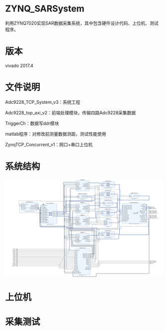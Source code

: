 # ZYNQ_SARSystem
利用ZYNQ7020实现SAR数据采集系统，其中包含硬件设计代码、上位机、测试程序。

# 版本
vivado 2017.4

# 文件说明
Adc9228_TCP_System_v3：系统工程

Adc9228_top_axi_v2：前端处理模块，传输四路Adc9228采集数据

TriggerCh：数据写ddr模块

matlab程序：对修改前测量数据测距，测试性能使用

ZynqTCP_Concurrent_v1：网口+串口上位机

# 系统结构
![image](image/ZYNQ_SAR.jpg)
# 上位机

# 采集测试
